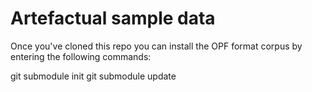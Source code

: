 Artefactual sample data
=======================

Once you've cloned this repo you can install the OPF format corpus by
entering the following commands:

  git submodule init
  git submodule update
